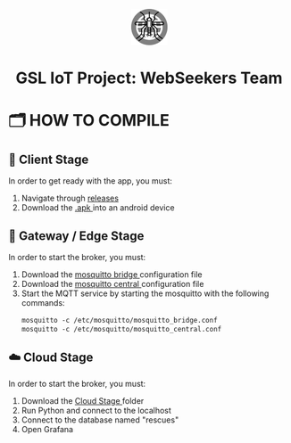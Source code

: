<!-- Improved compatibility of back to top link: See: https://github.com/ErnoMitrovic/WebSeekers/pull/73 -->
<a name="readme-top"></a>
<!--
*** Thanks for checking out the WebSeekers. If you have a suggestion
*** that would make this better, please fork the repo and create a pull request
*** or simply open an issue with the tag "enhancement".
*** Don't forget to give the project a star!
*** Thanks again! Now go create something AMAZING! :D
-->

<p align="center"> <img src="https://github.com/ErnoMitrovic/WebSeekers/blob/main/fig/WS_logo.png" alt="WebSeekers Logo" width="65"></a></p>

<h1 align="center">GSL IoT Project: WebSeekers Team</h1>

<!-- PROJECT SHIELDS -->
<!--
*** I'm using markdown "reference style" links for readability.
*** Reference links are enclosed in brackets [ ] instead of parentheses ( ).
*** See the bottom of this document for the declaration of the reference variables
*** for contributors-url, forks-url, etc. This is an optional, concise syntax you may use.
*** https://www.markdownguide.org/basic-syntax/#reference-style-links
-->

<!-- ABOUT THE PROJECT -->
# 🗂️ HOW TO COMPILE <a name = "about-the-project"></a>

## :iphone: Client Stage
In order to get ready with the app, you must: 
 <ol>
  <li>Navigate through <a href="https://github.com/ErnoMitrovic/WebSeekers/releases" target="_blank"> releases </a></li>
  <li>Download the <a href="https://github.com/ErnoMitrovic/WebSeekers/releases/download/v1.0.0-beta/app-debug.apk" target="_blank"> .apk </a>into an android device</li>
</ol>

## :vibration_mode: Gateway / Edge Stage
In order to start the broker, you must: 
 <ol>
  <li>Download the <a href="https://github.com/ErnoMitrovic/WebSeekers/releases/download/v1.0.0-beta/mosquitto_bridge.conf" target="_blank"> mosquitto bridge </a>configuration file</li>
 <li>Download the <a href="https://github.com/ErnoMitrovic/WebSeekers/releases/download/v1.0.0-beta/mosquitto_central.conf" target="_blank"> mosquitto central </a>configuration file </li>
  <li>Start the MQTT service by starting the mosquitto with the following commands: </li>
 
 ```
 mosquitto -c /etc/mosquitto/mosquitto_bridge.conf
 mosquitto -c /etc/mosquitto/mosquitto_central.conf
 ```
 
</ol>

## :cloud: Cloud Stage
In order to start the broker, you must: 
 <ol>
  <li>Download the <a href="https://github.com/ErnoMitrovic/WebSeekers/tree/main/CloudStage" target="_blank"> Cloud Stage </a>folder</li>
 <li>Run Python and connect to the localhost</li>
 <li>Connect to the database named "rescues"</li>
 <li>Open Grafana</li>
</ol>
